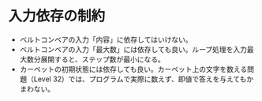 # 入力依存の制約

* ベルトコンベアの入力「内容」に依存してはいけない。
* ベルトコンベアの入力「最大数」には依存しても良い。ループ処理を入力最大数分展開すると、ステップ数が最小になる。
* カーペットの初期状態には依存しても良い。カーペット上の文字を数える問題（Level 32）では、プログラムで実際に数えず、即値で答えを与えてもかまわない。
